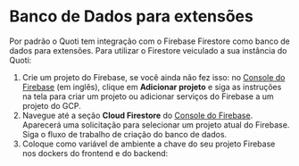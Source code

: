 # Banco de Dados para extensões



Por padrão o Quoti tem integração com o Firebase Firestore como banco de dados para extensões. Para utilizar o Firestore veiculado a sua instância do Quoti:

1. Crie um projeto do Firebase, se você ainda não fez isso: no [Console do Firebase](https://console.firebase.google.com/) (em inglês), clique em **Adicionar projeto** e siga as instruções na tela para criar um projeto ou adicionar serviços do Firebase a um projeto do GCP.
2. Navegue até a seção **Cloud Firestore** do [Console do Firebase](https://console.firebase.google.com/project/_/firestore). Aparecerá uma solicitação para selecionar um projeto atual do Firebase. Siga o fluxo de trabalho de criação do banco de dados.
3. Coloque como variável de ambiente a chave do seu projeto Firebase nos dockers do frontend e do backend: